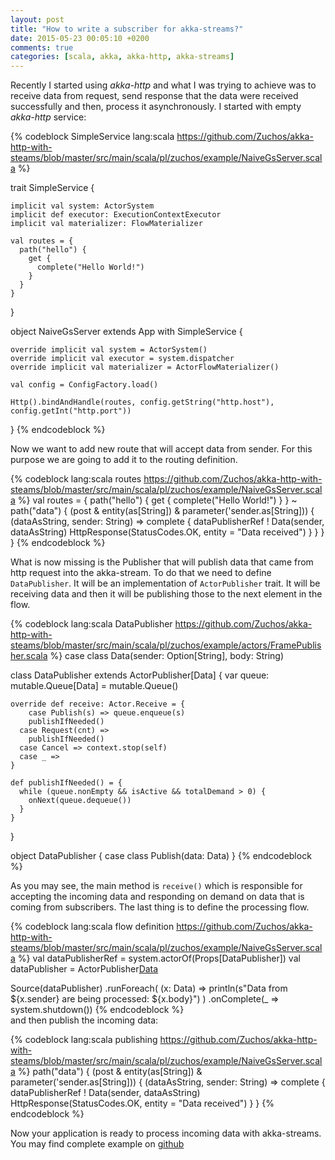 ```yaml
---
layout: post
title: "How to write a subscriber for akka-streams?"
date: 2015-05-23 00:05:10 +0200
comments: true
categories: [scala, akka, akka-http, akka-streams]
---
```

Recently I started using *akka-http* and what I was trying to achieve was to receive data from request, send response that the data were received successfully and then, process it asynchronously. I started with empty *akka-http* service:

{% codeblock SimpleService lang:scala https://github.com/Zuchos/akka-http-with-steams/blob/master/src/main/scala/pl/zuchos/example/NaiveGsServer.scala %}

  trait SimpleService {

    implicit val system: ActorSystem
    implicit def executor: ExecutionContextExecutor
    implicit val materializer: FlowMaterializer

    val routes = {
      path("hello") {
        get {
          complete("Hello World!")
        }
      }
    }
  }

  object NaiveGsServer extends App with SimpleService {

    override implicit val system = ActorSystem()
    override implicit val executor = system.dispatcher
    override implicit val materializer = ActorFlowMaterializer()

    val config = ConfigFactory.load()

    Http().bindAndHandle(routes, config.getString("http.host"), config.getInt("http.port"))

  }
{% endcodeblock %}

<!--more-->
Now we want to add new route that will accept data from sender. For this purpose we are going to add it to the routing definition.

{% codeblock lang:scala routes https://github.com/Zuchos/akka-http-with-steams/blob/master/src/main/scala/pl/zuchos/example/NaiveGsServer.scala %}
  val routes = {
    path("hello") {
      get {
        complete("Hello World!")
      }
    } ~
    path("data") {
      (post & entity(as[String]) & parameter('sender.as[String])) {
        (dataAsString, sender: String) =>
          complete {
            dataPublisherRef ! Data(sender, dataAsString)
            HttpResponse(StatusCodes.OK, entity = "Data received")
          }
      }
    }
  }
{% endcodeblock %}

What is now missing is the Publisher that will publish data that came from http request into the akka-stream. To do that we need to define ```DataPublisher```. It will be an implementation of ```ActorPublisher``` trait. It will be receiving data and then it will be publishing those to the next element in the flow.

{% codeblock lang:scala DataPublisher https://github.com/Zuchos/akka-http-with-steams/blob/master/src/main/scala/pl/zuchos/example/actors/FramePublisher.scala %}
  case class Data(sender: Option[String], body: String)

  class DataPublisher extends ActorPublisher[Data] {
    var queue: mutable.Queue[Data] = mutable.Queue()

    override def receive: Actor.Receive = {
     	case Publish(s) => queue.enqueue(s)
        publishIfNeeded()
      case Request(cnt) =>
        publishIfNeeded()
      case Cancel => context.stop(self)
      case _ =>
    }

    def publishIfNeeded() = {
      while (queue.nonEmpty && isActive && totalDemand > 0) {
        onNext(queue.dequeue())
      }
    }
  }

  object DataPublisher {
    case class Publish(data: Data)
  }
{% endcodeblock %}	

As you may see, the main method is ```receive()``` which is responsible for accepting the incoming data and responding on demand on data that is coming from subscribers.
The last thing is to define the processing flow.

{% codeblock lang:scala flow definition https://github.com/Zuchos/akka-http-with-steams/blob/master/src/main/scala/pl/zuchos/example/NaiveGsServer.scala %}
  val dataPublisherRef = system.actorOf(Props[DataPublisher])
  val dataPublisher = ActorPublisher[Data](dataPublisherRef)

  Source(dataPublisher)
    .runForeach(
      (x: Data) =>
        println(s"Data from ${x.sender} are being processed: ${x.body}")
    )
    .onComplete(_ => system.shutdown())
{% endcodeblock %}	  
and then publish the incoming data:

{% codeblock lang:scala publishing https://github.com/Zuchos/akka-http-with-steams/blob/master/src/main/scala/pl/zuchos/example/NaiveGsServer.scala %}
  path("data") {
    (post & entity(as[String]) & parameter('sender.as[String])) {
  	(dataAsString, sender: String) =>
        complete {
          dataPublisherRef ! Data(sender, dataAsString)
          HttpResponse(StatusCodes.OK, entity = "Data received")
        }
    }
{% endcodeblock %}
  
Now your application is ready to process incoming data with akka-streams. You may find complete example on [github](https://github.com/Zuchos/akka-http-with-steams)